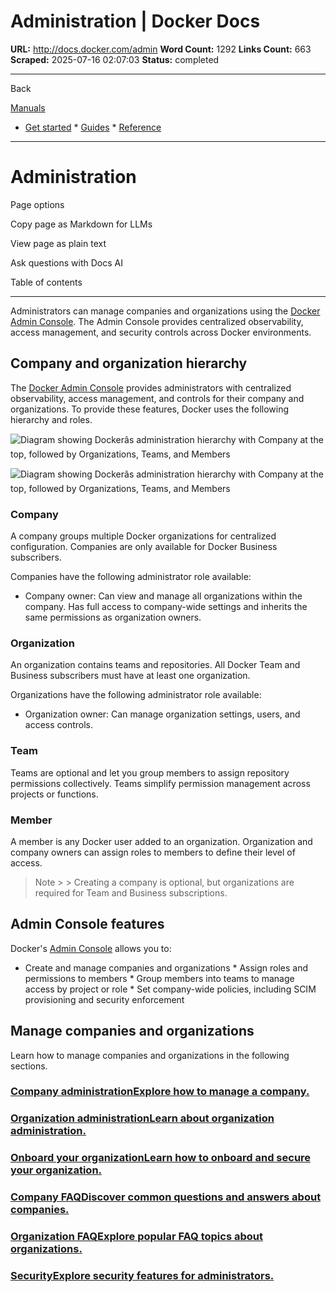 # Administration | Docker Docs

**URL:** http://docs.docker.com/admin
**Word Count:** 1292
**Links Count:** 663
**Scraped:** 2025-07-16 02:07:03
**Status:** completed

---

Back

[Manuals](https://docs.docker.com/manuals/)

  * [Get started](http://docs.docker.com/get-started/)   * [Guides](http://docs.docker.com/guides/)   * [Reference](http://docs.docker.com/reference/)

* * *

# Administration

Page options

Copy page as Markdown for LLMs

View page as plain text

Ask questions with Docs AI

Table of contents

* * *

Administrators can manage companies and organizations using the [Docker Admin Console](https://app.docker.com/admin). The Admin Console provides centralized observability, access management, and security controls across Docker environments.

## Company and organization hierarchy

The [Docker Admin Console](https://app.docker.com/admin) provides administrators with centralized observability, access management, and controls for their company and organizations. To provide these features, Docker uses the following hierarchy and roles.

![Diagram showing Dockerâs administration hierarchy with Company at the top, followed by Organizations, Teams, and Members](https://docs.docker.com/admin/images/docker-admin-structure.webp)

![Diagram showing Dockerâs administration hierarchy with Company at the top, followed by Organizations, Teams, and Members](https://docs.docker.com/admin/images/docker-admin-structure.webp)

### Company

A company groups multiple Docker organizations for centralized configuration. Companies are only available for Docker Business subscribers.

Companies have the following administrator role available:

  * Company owner: Can view and manage all organizations within the company. Has full access to company-wide settings and inherits the same permissions as organization owners.

### Organization

An organization contains teams and repositories. All Docker Team and Business subscribers must have at least one organization.

Organizations have the following administrator role available:

  * Organization owner: Can manage organization settings, users, and access controls.

### Team

Teams are optional and let you group members to assign repository permissions collectively. Teams simplify permission management across projects or functions.

### Member

A member is any Docker user added to an organization. Organization and company owners can assign roles to members to define their level of access.

> Note >  > Creating a company is optional, but organizations are required for Team and Business subscriptions.

## Admin Console features

Docker's [Admin Console](https://app.docker.com/admin) allows you to:

  * Create and manage companies and organizations   * Assign roles and permissions to members   * Group members into teams to manage access by project or role   * Set company-wide policies, including SCIM provisioning and security enforcement

## Manage companies and organizations

Learn how to manage companies and organizations in the following sections.

### [Company administrationExplore how to manage a company.](http://docs.docker.com/admin/company/)

### [Organization administrationLearn about organization administration.](http://docs.docker.com/admin/organization/)

### [Onboard your organizationLearn how to onboard and secure your organization.](http://docs.docker.com/admin/organization/onboard)

### [Company FAQDiscover common questions and answers about companies.](http://docs.docker.com/faq/admin/company-faqs/)

### [Organization FAQExplore popular FAQ topics about organizations.](http://docs.docker.com/faq/admin/organization-faqs/)

### [SecurityExplore security features for administrators.](http://docs.docker.com/security/)